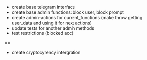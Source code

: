 - create base telegram interface 
- create base admin functions: block user, block prompt
- create admin-actions for current_functions (make throw getting user_data and using it for next actions)
- update tests for another admin methods
- test restrictions (blocked acc)

==

- create cryptocyrency intergration

